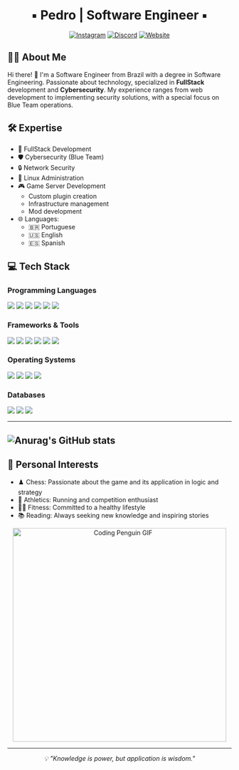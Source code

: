 <div align="center">

# ▪︎ Pedro | Software Engineer ▪︎

[![Instagram](https://img.shields.io/badge/Instagram-E4405F?style=for-the-badge&logo=instagram&logoColor=white)](https://www.instagram.com/pedro_ll7ll/)
[![Discord](https://img.shields.io/badge/Discord-7289DA?style=for-the-badge&logo=discord&logoColor=white)](https://discord.com/invite/GQV5bGhnqF)
[![Website](https://img.shields.io/badge/Website-000000?style=for-the-badge&logo=About.me&logoColor=white)](https://discordia-server.ddns.net/)

</div>

## 👨‍💻 About Me

Hi there! 👋 I'm a Software Engineer from Brazil with a degree in Software Engineering. Passionate about technology, specialized in **FullStack** development and **Cybersecurity**. My experience ranges from web development to implementing security solutions, with a special focus on Blue Team operations.

## 🛠️ Expertise

- 🔧 FullStack Development
- 🛡️ Cybersecurity (Blue Team)
- 🔒 Network Security
- 🐧 Linux Administration
- 🎮 Game Server Development
  - Custom plugin creation
  - Infrastructure management
  - Mod development
- 🌐 Languages:
  - 🇧🇷 Portuguese
  - 🇺🇸 English
  - 🇪🇸 Spanish

## 💻 Tech Stack

### Programming Languages
<div>
  <img src="https://img.shields.io/badge/JavaScript-F7DF1E?style=for-the-badge&logo=javascript&logoColor=black" />
  <img src="https://img.shields.io/badge/Python-3776AB?style=for-the-badge&logo=python&logoColor=white" />
  <img src="https://img.shields.io/badge/Java-ED8B00?style=for-the-badge&logo=openjdk&logoColor=white" />
  <img src="https://img.shields.io/badge/C++-00599C?style=for-the-badge&logo=cplusplus&logoColor=white" />
  <img src="https://img.shields.io/badge/Kotlin-0095D5?style=for-the-badge&logo=kotlin&logoColor=white" />
  <img src="https://img.shields.io/badge/Lua-2C2D72?style=for-the-badge&logo=lua&logoColor=white" />
</div>

### Frameworks & Tools
<div>
  <img src="https://img.shields.io/badge/Spring-6DB33F?style=for-the-badge&logo=spring&logoColor=white" />
  <img src="https://img.shields.io/badge/React-20232A?style=for-the-badge&logo=react&logoColor=61DAFB" />
  <img src="https://img.shields.io/badge/NumPy-013243?style=for-the-badge&logo=numpy&logoColor=white" />
  <img src="https://img.shields.io/badge/VS_Code-007ACC?style=for-the-badge&logo=visual-studio-code&logoColor=white" />
  <img src="https://img.shields.io/badge/Jupyter-F37626?style=for-the-badge&logo=jupyter&logoColor=white" />
  <img src="https://img.shields.io/badge/Android_Studio-3DDC84?style=for-the-badge&logo=android-studio&logoColor=white" />
</div>

### Operating Systems
<div>
  <img src="https://img.shields.io/badge/Debian-A81D33?style=for-the-badge&logo=debian&logoColor=white" />
  <img src="https://img.shields.io/badge/Fedora-294172?style=for-the-badge&logo=fedora&logoColor=white" />
  <img src="https://img.shields.io/badge/Arch_Linux-1793D1?style=for-the-badge&logo=arch-linux&logoColor=white" />
  <img src="https://img.shields.io/badge/Android-3DDC84?style=for-the-badge&logo=android&logoColor=white" />
</div>

### Databases
<div>
  <img src="https://img.shields.io/badge/MySQL-005C84?style=for-the-badge&logo=mysql&logoColor=white" />
  <img src="https://img.shields.io/badge/PostgreSQL-316192?style=for-the-badge&logo=postgresql&logoColor=white" />
  <img src="https://img.shields.io/badge/MongoDB-4EA94B?style=for-the-badge&logo=mongodb&logoColor=white" />
</div>

---
 ![Anurag's GitHub stats](https://github-readme-stats.vercel.app/api?username=IIBladeII&show_icons=true&theme=midnight-purple)
---

## 🎯 Personal Interests

- ♟️ Chess: Passionate about the game and its application in logic and strategy
- 🏃 Athletics: Running and competition enthusiast
- 🏋️‍♂️ Fitness: Committed to a healthy lifestyle
- 📚 Reading: Always seeking new knowledge and inspiring stories

<div align="center">
  <img src="https://media.giphy.com/media/2IudUHdI075HL02Pkk/giphy.gif" alt="Coding Penguin GIF" width="480">
</div>

---

<div align="center">
  <i>💡 "Knowledge is power, but application is wisdom."</i>
</div>
